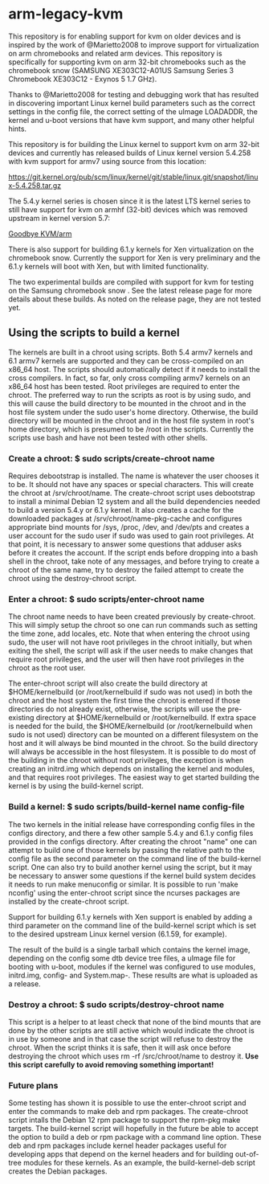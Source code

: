 # arm-legacy-kvm
This repository is for enabling support for kvm on older devices and is inspired by the work of @Marietto2008 to improve support for virtualization on arm chromebooks and related arm devices. This repository is specifically for supporting kvm on arm 32-bit chromebooks such as the chromebook snow (SAMSUNG XE303C12-A01US Samsung Series 3 Chromebook XE303C12 - Exynos 5 1.7 GHz).

Thanks to @Marietto2008 for testing and debugging work that has resulted in discovering important Linux kernel build parameters such as the correct settings in the config file, the correct setting of the uImage LOADADDR, the kernel and u-boot versions that have kvm support, and many other helpful hints.

This repository is for building the Linux kernel to support kvm on arm 32-bit devices and currently has released builds of Linux kernel version 5.4.258 with kvm support for armv7 using source from this location:

https://git.kernel.org/pub/scm/linux/kernel/git/stable/linux.git/snapshot/linux-5.4.258.tar.gz

The 5.4.y kernel series is chosen since it is the latest LTS kernel series to still have support for kvm on armhf (32-bit) devices which was removed upstream in kernel version 5.7:

[Goodbye KVM/arm](https://git.kernel.org/pub/scm/linux/kernel/git/torvalds/linux.git/commit/?id=463050599742a89e0508355e626e032e8d0dab8d)

There is also support for building 6.1.y kernels for Xen virtualization on the chromebook snow. Currently the support for Xen is very preliminary and the 6.1.y kernels will boot with Xen, but with limited functionality.

The two experimental builds are compiled with support for kvm for testing on the Samsung chromebook snow . See the latest release page for more details about these builds. As noted on the release page, they are not tested yet.
## Using the scripts to build a kernel
The kernels are built in a chroot using scripts. Both 5.4 armv7 kernels and 6.1 armv7 kernels are supported and they can be cross-compiled on an x86_64 host. The scripts should automatically detect if it needs to install the cross compilers. In fact, so far, only cross compiling armv7 kernels on an x86_64 host has been tested. Root privileges are required to enter the chroot. The preferred way to run the scripts as root is by using sudo, and this will cause the build directory to be mounted in the chroot and in the host file system under the sudo user's home directory. Otherwise, the build directory will be mounted in the chroot and in the host file system in root's home directory, which is presumed to be /root in the scripts. Currently the scripts use bash and have not been tested with other shells.
### Create a chroot: $ sudo scripts/create-chroot name
Requires debootstrap is installed. The name is whatever the user chooses it to be. It should not have any spaces or special characters. This will create the chroot at /srv/chroot/name. The create-chroot script uses debootstrap to install a minimal Debian 12 system and all the build dependencies needed to build a version 5.4.y or 6.1.y kernel. It also creates a cache for the downloaded packages at /srv/chroot/name-pkg-cache and configures appropriate bind mounts for /sys, /proc, /dev, and /dev/pts and creates a user account for the sudo user if sudo was used to gain root privileges. At that point, it is necessary to answer some questions that adduser asks before it creates the account. If the script ends before dropping into a bash shell in the chroot, take note of any messages, and before trying to create a chroot of the same name, try to destroy the failed attempt to create the chroot using the destroy-chroot script.
### Enter a chroot: $ sudo scripts/enter-chroot name
The chroot name needs to have been created previously by create-chroot. This will simply setup the chroot so one can run commands such as setting the time zone, add locales, etc. Note that when entering the chroot using sudo, the user will not have root privileges in the chroot initially, but when exiting the shell, the script will ask if the user needs to make changes that require root privileges, and the user will then have root privileges in the chroot as the root user.

The enter-chroot script will also create the build directory at $HOME/kernelbuild (or /root/kernelbuild if sudo was not used) in both the chroot and the host system the first time the chroot is entered if those directories do not already exist, otherwise, the scripts will use the pre-existing directory at $HOME/kernelbuild or /root/kernelbuild. If extra space is needed for the build, the $HOME/kernelbuild (or /root/kernelbuild when sudo is not used) directory can be mounted on a different filesystem on the host and it will always be bind mounted in the chroot. So the build directory will always be accessible in the host filesystem. It is possible to do most of the building in the chroot without root privileges, the  exception is when creating an initrd.img which depends on installing the kernel and modules, and that requires root privileges. The easiest way to get started building the kernel is by using the build-kernel script.
### Build a kernel: $ sudo scripts/build-kernel name config-file
The two kernels in the initial release have corresponding config files in the configs directory, and there a few other sample 5.4.y and 6.1.y config files provided in the configs directory. After creating the chroot "name" one can attempt to build one of those kernels by passing the relative path to the config file as the second parameter on the command line of the build-kernel script. One can also try to build another kernel using the script, but it may be necessary to answer some questions if the kernel build system decides it needs to run make menuconfig or similar. It is possible to run 'make nconfig' using the enter-chroot script since the ncurses packages are installed by the create-chroot script.

Support for building 6.1.y kernels with Xen support is enabled by adding a third parameter on the command line of the build-kernel script which is set to the desired upstream Linux kernel version (6.1.59, for example).

The result of the build is a single tarball which contains the kernel image, depending on the config some dtb device tree files, a uImage file for booting with u-boot, modules if the kernel was configured to use modules, initrd.img, config-<version> and System.map-<version>. These results are what is uploaded as a release.
### Destroy a chroot: $ sudo scripts/destroy-chroot name
This script is a helper to at least check that none of the bind mounts that are done by the other scripts are still active which would indicate the chroot is in use by someone and in that case the script will refuse to destroy the chroot. When the script thinks it is safe, then it will ask once before destroying the chroot which uses rm -rf /src/chroot/name to destroy it. **Use this script carefully to avoid removing something important!**
### Future plans
Some testing has shown it is possible to use the enter-chroot script and enter the commands to make deb and rpm packages. The create-chroot script intalls the Debian 12 rpm package to support the rpm-pkg make targets. The build-kernel script will hopefully in the future be able to accept the option to build a deb or rpm package with a command line option. These deb and rpm packages include kernel header packages useful for developing apps that depend on the kernel headers and for building out-of-tree modules for these kernels. As an example, the build-kernel-deb script creates the Debian packages.
